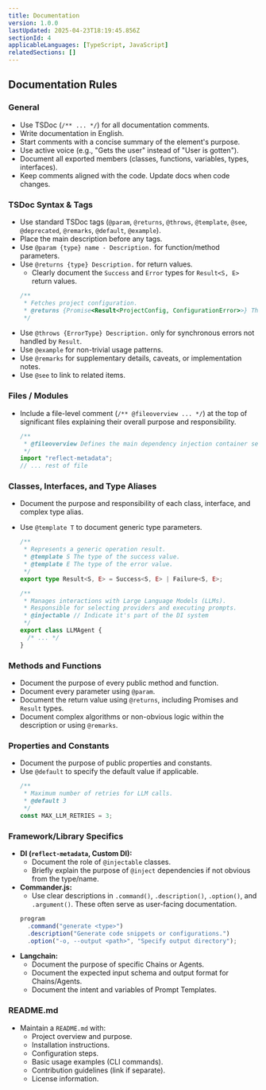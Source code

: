 ```yaml
---
title: Documentation
version: 1.0.0
lastUpdated: 2025-04-23T18:19:45.856Z
sectionId: 4
applicableLanguages: [TypeScript, JavaScript]
relatedSections: []
---
```


## Documentation Rules

### General

- Use TSDoc (`/** ... */`) for all documentation comments.
- Write documentation in English.
- Start comments with a concise summary of the element's purpose.
- Use active voice (e.g., "Gets the user" instead of "User is gotten").
- Document all exported members (classes, functions, variables, types, interfaces).
- Keep comments aligned with the code. Update docs when code changes.

### TSDoc Syntax & Tags

- Use standard TSDoc tags (`@param`, `@returns`, `@throws`, `@template`, `@see`, `@deprecated`, `@remarks`, `@default`, `@example`).
- Place the main description before any tags.
- Use `@param {type} name - Description.` for function/method parameters.
- Use `@returns {type} Description.` for return values.
  - Clearly document the `Success` and `Error` types for `Result<S, E>` return values.
  ```typescript
  /**
   * Fetches project configuration.
   * @returns {Promise<Result<ProjectConfig, ConfigurationError>>} The project config or an error.
   */
  ```
- Use `@throws {ErrorType} Description.` only for synchronous errors not handled by `Result`.
- Use `@example` for non-trivial usage patterns.
- Use `@remarks` for supplementary details, caveats, or implementation notes.
- Use `@see` to link to related items.

### Files / Modules

- Include a file-level comment (`/** @fileoverview ... */`) at the top of significant files explaining their overall purpose and responsibility.
  ```typescript
  /**
   * @fileoverview Defines the main dependency injection container setup.
   */
  import "reflect-metadata";
  // ... rest of file
  ```

### Classes, Interfaces, and Type Aliases

- Document the purpose and responsibility of each class, interface, and complex type alias.
- Use `@template T` to document generic type parameters.

  ```typescript
  /**
   * Represents a generic operation result.
   * @template S The type of the success value.
   * @template E The type of the error value.
   */
  export type Result<S, E> = Success<S, E> | Failure<S, E>;

  /**
   * Manages interactions with Large Language Models (LLMs).
   * Responsible for selecting providers and executing prompts.
   * @injectable // Indicate it's part of the DI system
   */
  export class LLMAgent {
    /* ... */
  }
  ```

### Methods and Functions

- Document the purpose of every public method and function.
- Document every parameter using `@param`.
- Document the return value using `@returns`, including Promises and `Result` types.
- Document complex algorithms or non-obvious logic within the description or using `@remarks`.

### Properties and Constants

- Document the purpose of public properties and constants.
- Use `@default` to specify the default value if applicable.
  ```typescript
  /**
   * Maximum number of retries for LLM calls.
   * @default 3
   */
  const MAX_LLM_RETRIES = 3;
  ```

### Framework/Library Specifics

- **DI (`reflect-metadata`, Custom DI):**
  - Document the role of `@injectable` classes.
  - Briefly explain the purpose of `@inject` dependencies if not obvious from the type/name.
- **Commander.js:**
  - Use clear descriptions in `.command()`, `.description()`, `.option()`, and `.argument()`. These often serve as user-facing documentation.
  ```typescript
  program
    .command("generate <type>")
    .description("Generate code snippets or configurations.")
    .option("-o, --output <path>", "Specify output directory");
  ```
- **Langchain:**
  - Document the purpose of specific Chains or Agents.
  - Document the expected input schema and output format for Chains/Agents.
  - Document the intent and variables of Prompt Templates.

### README.md

- Maintain a `README.md` with:
  - Project overview and purpose.
  - Installation instructions.
  - Configuration steps.
  - Basic usage examples (CLI commands).
  - Contribution guidelines (link if separate).
  - License information.
